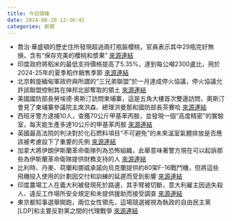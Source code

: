 ```yaml
---
title: 今日頭條
date: 2024-06-20 12:36:41
categories: 新聞            
---
```

- 喬治·華盛頓的歷史住所發現超過兩打瓶裝櫻桃，官員表示其中29瓶完好無損，含有“保存完美的櫻桃和漿果” [來源連結](https://www.npr.org/2024/06/20/nx-s1-5009924/mount-vernon-cherries-george-washington)
- 印度政府將稻米的最低支持價格提高了5.35%，達到每公噸2300盧比，用於2024-25年的夏季稻作銷售季節 [來源連結](https://www.thehindu.com/news/morning-digest-june-20-2024/article68309240.ece)
- 北京斡旋緬甸軍政府與所謂的“三兄弟聯盟”於一月達成停火協議，停火協議允許該聯盟控制其在掸邦北部奪取的領土 [來源連結](https://www.japantimes.co.jp/business/2024/06/20/myanmar-junta-china-ceasefire/)
- 美國國防部長勞埃德·奧斯汀訪問柬埔寨，這是五角大樓首次雙邊訪問，奧斯汀會見了柬埔寨參議院主席洪森、總理洪曼那和國防部長茶賽哈 [來源連結](https://asiatimes.com/2024/06/us-china-in-a-new-intense-tug-of-war-for-cambodia/)
- 西班牙警方逮捕10人，查獲70公斤甲基苯丙胺，並發現一個“高度精密”的實驗室，每天能生產多達10公斤的甲基苯丙胺 [來源連結](https://www.theguardian.com/world/article/2024/jun/20/spanish-police-arrests-discovery-highly-sophisticated-meth-lab-barcelona)
- 英國最高法院的判決對於化石燃料項目“不可避免”的未來溫室氣體排放是否應該被考慮設下了重要的先例 [來源連結](https://www.theguardian.com/environment/article/2024/jun/20/landmark-supreme-court-ruling-throws-doubt-on-new-uk-fossil-fuel-projects)
- 加拿大將伊朗伊斯蘭革命衛隊列為恐怖組織，此舉意味著警方現在可以起訴那些為伊斯蘭革命衛隊提供財務支持的人 [來源連結](https://www.theguardian.com/world/article/2024/jun/20/canada-lists-iran-revolutionary-guards-as-terrorist-group)
- 比利時、丹麥、荷蘭和挪威承諾向烏克蘭提供約80架F-16戰鬥機，但將這些飛機投入使用的計劃因交付和訓練的延遲而受到影響 [來源連結](https://www.theguardian.com/world/article/2024/jun/20/it-is-all-lining-up-plan-for-ukraine-to-finally-start-using-f-16-jets-this-summer)
- 印度農場工人在義大利被發現死於路邊，其手臂被切斷，意大利雇主因過失殺人、違反工作場所安全規定和未提供援助而接受調查 [來源連結](https://www.theguardian.com/world/article/2024/jun/20/indian-farm-worker-in-italy-left-to-die-on-road-with-severed-arm)
- 東京都知事選舉開跑，兩位女性領先，這場競選被視為執政的自由民主黨[LDP]和主要反對黨之間的代理戰爭 [來源連結](https://www.theguardian.com/world/article/2024/jun/20/tokyo-governor-election-2024-yuriko-koike-renho-murata)



